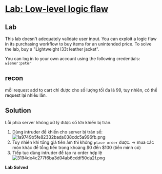 # [Lab: Low-level logic flaw](https://portswigger.net/web-security/logic-flaws/examples/lab-logic-flaws-low-level)

## Lab

This lab doesn't adequately validate user input. You can exploit a logic flaw in its purchasing workflow to buy items for an unintended price. To solve the lab, buy a "Lightweight l33t leather jacket".

You can log in to your own account using the following credentials:  `wiener:peter`

## recon
mỗi request add to cart chỉ được cho số lượng tối đa là 99, tuy nhiên, có thể request lại nhiều lần.

## Solution
Lỗi phía server không xử lý được số lớn khiến bị tràn.

1. Dùng intruder để khiến cho server bị tràn số:
![1a9749b5fe82332bada038cdc5a996fb.png](../../../../../../_resources/1a9749b5fe82332bada038cdc5a996fb.png)
2. Tuy nhiên khi tổng giá tiền âm thì không `place order` được. => mua các món khác để tổng tiền trong khoảng $0 đến $100 (tiền mình có)
3. Tiếp tục dùng intruder để tạo ra order hợp lệ
![3194de4c277f6ba3d04ab6cddf50da2f.png](../../../../../../_resources/3194de4c277f6ba3d04ab6cddf50da2f.png)


**Lab Solved**

